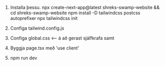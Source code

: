 1. Installa þessu.
npx create-next-app@latest shreks-swamp-website && cd shreks-swamp-website
npm install -D tailwindcss postcss autoprefixer
npx tailwindcss init

2. Configa tailwind.config.js
3. Configa global.css <-- á að gerast sjálfkrafa samt
4. Byggja page.tsx með 'use client'
5. npm run dev